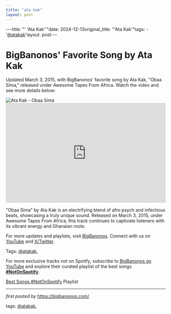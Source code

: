 ```yaml
---
title: "ata kak"
layout: post
---
```

---title: "' 'Ata Kak''"date: 2024-12-13original_title: "'Ata Kak'"tags:  - '[@atakak](/tags/atakak/)'layout: post---<!-- Post Title --><h1 >BigBanonos' Favorite Song by Ata Kak</h1> <!-- Introductory Text --><p >Updated March 3, 2015, with BigBanonos' favorite song by Ata Kak, "Obaa Sima," released under Awesome Tapes From Africa. Watch the video and see more details below:</p> <!-- Featured Image --><div > <img src="https://factmag-images.s3.amazonaws.com/wp-content/uploads/2016/05/02131556/AtaKak3.jpg" alt="Ata Kak - Obaa Sima" /></div> <!-- YouTube Video Embed --><div > <iframe width="100%" height="315" src="https://www.youtube.com/embed/cd0PV82e1jE" title="Ata Kak - Obaa Sima [Ghana]" frameborder="0" allow="accelerometer; autoplay; clipboard-write; encrypted-media; gyroscope; picture-in-picture; web-share" referrerpolicy="strict-origin-when-cross-origin" allowfullscreen></iframe></div> <!-- Song Information --><div > <p>"Obaa Sima" by Ata Kak is an electrifying blend of afro psych and infectious beats, showcasing a truly unique sound. Released on March 3, 2015, under Awesome Tapes From Africa, this track continues to captivate listeners with its vibrant energy and Ghanaian roots.</p></div> <!-- Footer Links --><div > <p>For more updates and playlists, visit <a href="https://bigbanonos.com/" target="_blank">BigBanonos</a>. Connect with us on <a href="https://www.youtube.com/[@BigBanonos](/tags/BigBanonos/)" target="_blank">YouTube</a> and <a href="https://x.com/bigbanonos" target="_blank">X/Twitter</a>.</p></div> <!-- Tags --><p >Tags: [@atakak](/tags/atakak/),</p><!--Subscribe and Playlist Links--><div>    <p>For more exclusive tracks not on Spotify, subscribe to <a href="https://www.youtube.com/[@BigBanonos](/tags/BigBanonos/)" target="_blank">BigBanonos on YouTube</a> and explore their curated playlist of the best songs <strong>[#NotOnSpotify](/tags/NotOnSpotify/)</strong>.</p>    <p><a href="https://www.youtube.com/playlist?list=PLtuNtuTatqI0kFahUCbtbfenC_ET5O_tr" target="_blank">Best Songs [#NotOnSpotify](/tags/NotOnSpotify/) Playlist<br /></a></p></div><hr /><p><em>first posted by</em> <a href="https://bigbanonos.com/" rel="noopener" target="_new">https://bigbanonos.com/</a></p><p>tags: [@atakak](/tags/atakak/),</p>